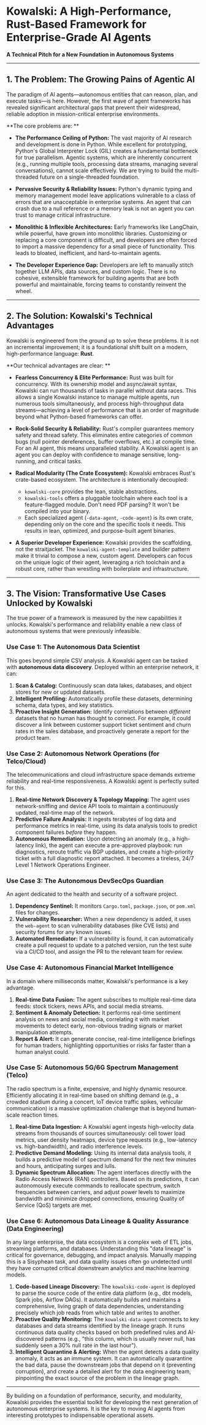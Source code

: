 # Kowalski: A High-Performance, Rust-Based Framework for Enterprise-Grade AI Agents

**A Technical Pitch for a New Foundation in Autonomous Systems**

---

## 1. The Problem: The Growing Pains of Agentic AI

The paradigm of AI agents—autonomous entities that can reason, plan, and execute tasks—is here. However, the first wave of agent frameworks has revealed significant architectural gaps that prevent their widespread, reliable adoption in mission-critical enterprise environments.

**The core problems are:
**
*   **The Performance Ceiling of Python:** The vast majority of AI research and development is done in Python. While excellent for prototyping, Python's Global Interpreter Lock (GIL) creates a fundamental bottleneck for true parallelism. Agentic systems, which are inherently concurrent (e.g., running multiple tools, processing data streams, managing several conversations), cannot scale effectively. We are trying to build the multi-threaded future on a single-threaded foundation.

*   **Pervasive Security & Reliability Issues:** Python's dynamic typing and memory management model leave applications vulnerable to a class of errors that are unacceptable in enterprise systems. An agent that can crash due to a null reference or a memory leak is not an agent you can trust to manage critical infrastructure.

*   **Monolithic & Inflexible Architectures:** Early frameworks like LangChain, while powerful, have grown into monolithic libraries. Customizing or replacing a core component is difficult, and developers are often forced to import a massive dependency for a small piece of functionality. This leads to bloated, inefficient, and hard-to-maintain agents.

*   **The Developer Experience Gap:** Developers are left to manually stitch together LLM APIs, data sources, and custom logic. There is no cohesive, extensible framework for building agents that are both powerful and maintainable, forcing teams to constantly reinvent the wheel.

---

## 2. The Solution: Kowalski's Technical Advantages

Kowalski is engineered from the ground up to solve these problems. It is not an incremental improvement; it is a foundational shift built on a modern, high-performance language: **Rust**.

**Our technical advantages are clear:
**
*   **Fearless Concurrency & Elite Performance:** Rust was built for concurrency. With its ownership model and async/await syntax, Kowalski can run thousands of tasks in parallel without data races. This allows a single Kowalski instance to manage multiple agents, run numerous tools simultaneously, and process high-throughput data streams—achieving a level of performance that is an order of magnitude beyond what Python-based frameworks can offer.

*   **Rock-Solid Security & Reliability:** Rust's compiler guarantees memory safety and thread safety. This eliminates entire categories of common bugs (null pointer dereferences, buffer overflows, etc.) at compile time. For an AI agent, this means unparalleled stability. A Kowalski agent is an agent you can deploy with confidence to manage sensitive, long-running, and critical tasks.

*   **Radical Modularity (The Crate Ecosystem):** Kowalski embraces Rust's crate-based ecosystem. The architecture is intentionally decoupled:
    *   `kowalski-core` provides the lean, stable abstractions.
    *   `kowalski-tools` offers a pluggable toolchain where each tool is a feature-flagged module. Don't need PDF parsing? It won't be compiled into your binary.
    *   Each specialized agent (`-data-agent`, `-code-agent`) is its own crate, depending only on the core and the specific tools it needs.
    This results in lean, optimized, and purpose-built agent binaries.

*   **A Superior Developer Experience:** Kowalski provides the scaffolding, not the straitjacket. The `kowalski-agent-template` and builder pattern make it trivial to compose a new, custom agent. Developers can focus on the unique logic of their agent, leveraging a rich toolchain and a robust core, rather than wrestling with boilerplate and infrastructure.

---

## 3. The Vision: Transformative Use Cases Unlocked by Kowalski

The true power of a framework is measured by the new capabilities it unlocks. Kowalski's performance and reliability enable a new class of autonomous systems that were previously infeasible.

### Use Case 1: The Autonomous Data Scientist

This goes beyond simple CSV analysis. A Kowalski agent can be tasked with **autonomous data discovery**. Deployed within an enterprise network, it can:
1.  **Scan & Catalog:** Continuously scan data lakes, databases, and object stores for new or updated datasets.
2.  **Intelligent Profiling:** Automatically profile these datasets, determining schema, data types, and key statistics.
3.  **Proactive Insight Generation:** Identify correlations between *different* datasets that no human has thought to connect. For example, it could discover a link between customer support ticket sentiment and churn rates in the sales database, and proactively generate a report for the product team.

### Use Case 2: Autonomous Network Operations (for Telco/Cloud)

The telecommunications and cloud infrastructure space demands extreme reliability and real-time responsiveness. A Kowalski agent is perfectly suited for this.
1.  **Real-time Network Discovery & Topology Mapping:** The agent uses network-sniffing and device API tools to maintain a continuously updated, real-time map of the network.
2.  **Predictive Failure Analysis:** It ingests terabytes of log data and performance metrics in real-time, using its data analysis tools to predict component failures *before* they happen.
3.  **Autonomous Remediation:** Upon detecting an anomaly (e.g., a high-latency link), the agent can execute a pre-approved playbook: run diagnostics, reroute traffic via BGP updates, and create a high-priority ticket with a full diagnostic report attached. It becomes a tireless, 24/7 Level 1 Network Operations Engineer.

### Use Case 3: The Autonomous DevSecOps Guardian

An agent dedicated to the health and security of a software project.
1.  **Dependency Sentinel:** It monitors `Cargo.toml`, `package.json`, or `pom.xml` files for changes.
2.  **Vulnerability Researcher:** When a new dependency is added, it uses the `web-agent` to scan vulnerability databases (like CVE lists) and security forums for any known issues.
3.  **Automated Remediator:** If a vulnerability is found, it can automatically create a pull request to update to a patched version, run the test suite via a CI/CD tool, and assign the PR to the relevant team for review.

### Use Case 4: Autonomous Financial Market Intelligence

In a domain where milliseconds matter, Kowalski's performance is a key advantage.
1.  **Real-time Data Fusion:** The agent subscribes to multiple real-time data feeds: stock tickers, news APIs, and social media streams.
2.  **Sentiment & Anomaly Detection:** It performs real-time sentiment analysis on news and social media, correlating it with market movements to detect early, non-obvious trading signals or market manipulation attempts.
3.  **Report & Alert:** It can generate concise, real-time intelligence briefings for human traders, highlighting opportunities or risks far faster than a human analyst could.

### Use Case 5: Autonomous 5G/6G Spectrum Management (Telco)

The radio spectrum is a finite, expensive, and highly dynamic resource. Efficiently allocating it in real-time based on shifting demand (e.g., a crowded stadium during a concert, IoT device traffic spikes, vehicular communication) is a massive optimization challenge that is beyond human-scale reaction times.

1.  **Real-time Data Ingestion:** A Kowalski agent ingests high-velocity data streams from thousands of sources simultaneously: cell tower load metrics, user density heatmaps, device type requests (e.g., low-latency vs. high-bandwidth), and radio interference levels.
2.  **Predictive Demand Modeling:** Using its internal data analysis tools, it builds a predictive model of spectrum demand for the next few minutes and hours, anticipating surges and lulls.
3.  **Dynamic Spectrum Allocation:** The agent interfaces directly with the Radio Access Network (RAN) controllers. Based on its predictions, it can autonomously execute commands to reallocate spectrum, switch frequencies between carriers, and adjust power levels to maximize bandwidth and minimize dropped connections, ensuring Quality of Service (QoS) targets are met.

### Use Case 6: Autonomous Data Lineage & Quality Assurance (Data Engineering)

In any large enterprise, the data ecosystem is a complex web of ETL jobs, streaming platforms, and databases. Understanding this "data lineage" is critical for governance, debugging, and impact analysis. Manually mapping this is a Sisyphean task, and data quality issues often go undetected until they have corrupted critical downstream analytics and machine learning models.

1.  **Code-based Lineage Discovery:** The `kowalski-code-agent` is deployed to parse the source code of the entire data platform (e.g., dbt models, Spark jobs, Airflow DAGs). It automatically builds and maintains a comprehensive, living graph of data dependencies, understanding precisely which job reads from which table and writes to another.
2.  **Proactive Quality Monitoring:** The `kowalski-data-agent` connects to key databases and data streams identified by the lineage graph. It runs continuous data quality checks based on both predefined rules and AI-discovered patterns (e.g., "this column, which is usually never null, has suddenly seen a 30% null rate in the last hour").
3.  **Intelligent Quarantine & Alerting:** When the agent detects a data quality anomaly, it acts as an immune system. It can automatically quarantine the bad data, pause the downstream jobs that depend on it (preventing corruption), and create a detailed alert for the data engineering team, pinpointing the exact source of the problem in the lineage graph.

---

By building on a foundation of performance, security, and modularity, Kowalski provides the essential toolkit for developing the next generation of autonomous enterprise systems. It is the key to moving AI agents from interesting prototypes to indispensable operational assets.